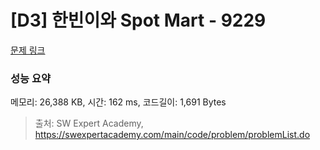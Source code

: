 # [D3] 한빈이와 Spot Mart - 9229 

[문제 링크](https://swexpertacademy.com/main/code/problem/problemDetail.do?contestProbId=AW8Wj7cqbY0DFAXN) 

### 성능 요약

메모리: 26,388 KB, 시간: 162 ms, 코드길이: 1,691 Bytes



> 출처: SW Expert Academy, https://swexpertacademy.com/main/code/problem/problemList.do